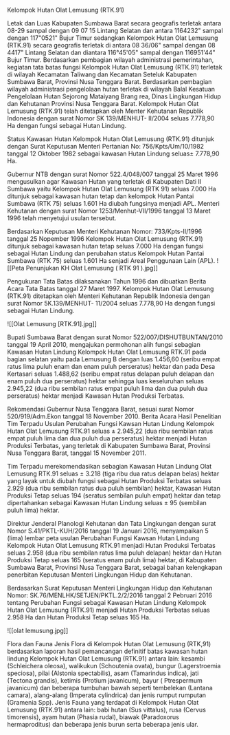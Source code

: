 Kelompok Hutan Olat Lemusung (RTK.91)
 
Letak dan Luas
Kabupaten Sumbawa Barat secara geografis terletak antara 08-29 sampal dengan 09 07 15 Lintang Selatan dan antara 1164232" sampal dengan 117"0521" Bujur Timur sedangkan Kelompok Hutan Olat Lemusung (RTK.91) secara geografis terletak di antara 08 36/06" sampal dengan 08 4417" Lintang Selatan dan diantara 116°45'05" sampal dengan 116951'44" Bujur Timur.
Berdasarkan pembagian wilayah administrasi pemerintahan, kegiatan tata batas fungsi Kelompok Hutan Olat Lemusung (RTK.91) terletak di wilayah Kecamatan Taliwang dan Kecamatan Seteluk Kabupaten Sumbawa Barat, Provinsi Nusa Tenggara Barat. Berdasarkan pembagian wilayah administrasi pengelolaan hutan terletak di wilayah Balal Kesatuan Pengelolaan Hutan Sejorong Mataiyang Brang rea, Dinas Lingkungan Hidup dan Kehutanan Provinsi Nusa Tenggara Barat. Kelompok Hutan Olat Lemusung (RTK.91) telah ditetapkan oleh Menter Kehutanan Republik Indonesia dengan surat Nomor SK 139/MENHUT- II/2004 seluas 7.778,90 Ha dengan fungsi sebagai Hutan Lindung.

Status Kawasan Hutan
Kelompok Hutan Olat Lemusung (RTK.91) ditunjuk dengan Surat Keputusan Menteri Pertanian No: 756/Kpts/Um/10/1982 tanggal 12 Oktober 1982 sebagai kawasan Hutan Lindung seluas± 7.778,90 Ha. 

Gubernur NTB dengan surat Nomor 522.4/048/007 tanggal 25 Maret 1996 mengusulkan agar Kawasan Hutan yang terletak di Kabupaten Dati II Sumbawa yaitu Kelompok Hutan Olat Lemusung (RTK 91) seluas 7.000 Ha ditunjuk sebagai kawasan hutan tetap dan kelompok Hutan Pantai Sumbawa (RTK 75) seluas 1.601 Ha diubah fungsinya menjadi APL. Menteri Kehutanan dengan surat Nomor 1253/Menhut-VII/1996 tanggal 13 Maret 1996 telah menyetujui usulan tersebut.

Berdasarkan Keputusan Menteri Kehutanan Nomor: 733/Kpts-II/1996 tanggal 25 Nopember 1996 Kelompok Hutan Olat Lemusung (RTK.91) ditunjuk sebagai kawasan hutan tetap seluas 7.000 Ha dengan fungsi sebagai Hutan Lindung dan perubahan status Kelompok Hutan Pantai Sumbawa (RTK 75) seluas 1.601 Ha senjadi Areal Penggunaan Lain (APL).
![[Peta Penunjukan KH Olat Lemusung ( RTK 91 ).jpg]]

Pengukuran Tata Batas dilaksanakan Tahun 1996 dan dibuatkan Berita Acara Tata Batas tanggal 27 Maret 1997. Kelompok Hutan Olat Lemusung (RTK.91) ditetapkan oleh Menteri Kehutanan Republik Indonesia dengan surat Nomor 5K.139/MENHUT- 11/2004 seluas 7.778,90 Ha dengan fungsi sebagai Hutan Lindung.

![[Olat Lemusung [RTK.91].jpg]]

Bupati Sumbawa Barat dengan surat Nomor 522/007/DISHUTBUNTAN/2010 tanggal 19 April 2010, mengajukan permohonan alih fungsi sebagian Kawasan Hutan Lindung Kelompok Hutan Olat Lemusung RTK.91 pada bagian selatan yaitu pada Lemusung B dengan luas 1.456,60 (seribu empat ratus lima puluh enam dan enam puluh perseratus) hektar dan pada Desa Kertasari seluas 1.488,62 (seribu empat ratus delapan puluh delapan dan enam puluh dua perseratus) hektar sehingga luas keseluruhan seluas 2.945,22 (dua ribu sembilan ratus empat puluh lima dan dua puluh dua perseratus) hektar menjadi Kawasan Hutan Produksi Terbatas.

Rekomendasi Gubernur Nusa Tenggara Barat, sesuai surat Nomor 520/919/Adm.Ekon tanggal 18 November 2010. Berita Acara Hasil Penelitian Tim Terpadu Usulan Perubahan Fungsi Kawsan Hutan Lindung Kelompok Hutan Olat Lemusung RTK.91 seluas ± 2.945,22 (dua ribu sembilan ratus empat puluh lima dan dua puluh dua perseratus) hektar menjadi Hutan Produksi Terbatas, yang terletak di Kabupaten Sumbawa Barat, Provinsi Nusa Tenggara Barat, tanggal 15 November 2011.

Tim Terpadu merekomendasikan sebagian Kawasan Hutan Lindung Olat Lemusung RTK.91 seluas ± 3.218 (tiga ribu dua ratus delapan belas) hektar yang layak untuk diubah fungsi sebagai Hutan Produksi Terbatas seluas 2.929 (dua ribu sembilan ratus dua puluh sembilan) hektar, Kawasan Hutan Produksi Tetap seluas 194 (seratus sembilan puluh empat) hektar dan tetap dipertahankan sebagai Kawasan Hutan Lindung seluas ± 95 (sembilan puluh lima) hektar.

Direktur Jenderal Planologi Kehutanan dan Tata Lingkungan dengan surat Nomor S.41/PKTL-KUH/2016 tanggal 19 Januari 2016, menyampaikan 5 (lima) lembar peta usulan Perubahan Fungsi Kawsan Hutan Lindung Kelompok Hutan Olat Lemusung RTK.91 menjadi Hutan Produksi Terbatas seluas 2.958 (dua ribu sembilan ratus lima puluh delapan) hektar dan Hutan Produksi Tetap seluas 165 (seratus enam puluh lima) hektar, di Kabupaten Sumbawa Barat, Provinsi Nusa Tenggara Barat, sebagai bahan kelengkapan penerbitan Keputusan Menteri Lingkungan Hidup dan Kehutanan.

Berdasarkan Surat Keputusan Menteri Lingkungan Hidup dan Kehutanan Nomor: SK.76/MENLHK/SETJEN/PKTL.2/2/2016 tanggal 2 Pebruari 2016 tentang Perubahan Fungsi sebagai Kawasan Hutan Lindung Kelompok Hutan Olat Lemusung (RTK.91) menjadi Hutan Produksi Terbatas seluas 2.958 Ha dan Hutan Produksi Tetap seluas 165 Ha.

![[olat lemusung.jpg]]

Flora dan Fauna
Jenis Flora di Kelompok Hutan Olat Lemusung (RTK,91) berdasarkan laporan hasil pemancangan definitif batas kawasan hutan lindung Kelompok Hutan Olat Lemusung (RTK.91) antara lain: kesambi (Schleichera oleosa), walikukun (Schoutenia ovata), bungur (Lagerstroemia speciosa), pilai (Alstonia spectabilis), asam (Tamarindus indica), jati (Tectona grandis), ketimis (Protium javanicum), bayur ( Ptrespermum javanicum) dan beberapa tumbuhan bawah seperti tembelekan (Lantana camara), alang-alang (Imperata cylindrica) dan jenis rumput rumputan (Gramenia Spp).
Jenis Fauna yang terdapat di Kelompok Hutan Olat Lemusung (RTK.91) antara lain: babi hutan (Sus vittalus), rusa (Cervus timorensis), ayam hutan (Phasia rudal), biawak (Paradoxorus hermaproditus) dan beberapa jenis burun serta beberapa jenis ular.  